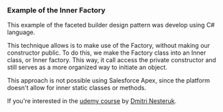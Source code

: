 ### Example of the Inner Factory

This example of the faceted builder design pattern was develop using C# language.

This technique allows is to make use of the Factory, without making our constructor public. To do this, we make the Factory class into an Inner class, or Inner factory. This way, it call access the private constructor and still serves as a more organized way to initiate an object.

This approach is not possible using Salesforce Apex, since the platform doesn't allow for inner static classes or methods.

If you're interested in the [udemy course](https://www.udemy.com/course/design-patterns-csharp-dotnet) by [Dmitri Nesteruk](https://www.udemy.com/user/dmitrinesteruk/).

